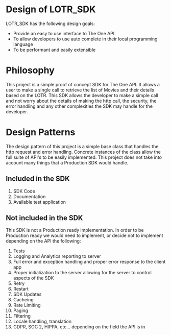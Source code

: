 # Design of LOTR_SDK

LOTR_SDK has the following design goals:
- Provide an easy to use interface to The One API
- To allow developers to use auto complete in their local programming language
- To be performant and easily extensible

# Philosophy

This project is a simple proof of concept SDK for The One API.  It allows a user to make a single call to retrieve the list of Movies and their details based on the LOTR.  This SDK allows the developer to make a simple call and not worry about the details of making the http call, the security, the error handling and any other complexities the SDK may handle for the developer.

# Design Patterns

The design pattern of this project is a simple base class that handles the http request and error handling.  Concrete instances of the class allow the full suite of API's to be easily implemented.  This project does not take into account many things that a Production SDK would handle.  

## Included in the SDK

1. SDK Code
2. Documentation
3. Available test application

## Not included in the SDK

This SDK is not a Production ready implementation.  In order to be Production ready we would need to implement, or decide not to implement depending on the API the following:

1. Tests
2. Logging and Analytics reporting to server
3. Full error and exception handling and proper error response to the client app
4. Proper initialization to the server allowing for the server to control aspects of the SDK
5. Retry
6. Restart
7. SDK Updates
8. Cacheing
9. Rate Limiting
10. Paging
11. Filtering
12. Locale handling, translation
13. GDPR, SOC 2, HIPPA, etc... depending on the field the API is in

